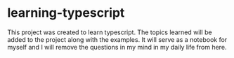 # learning-typescript

This project was created to learn typescript. The topics learned will be added to the project along with the examples. It will serve as a notebook for myself and I will remove the questions in my mind in my daily life from here.
